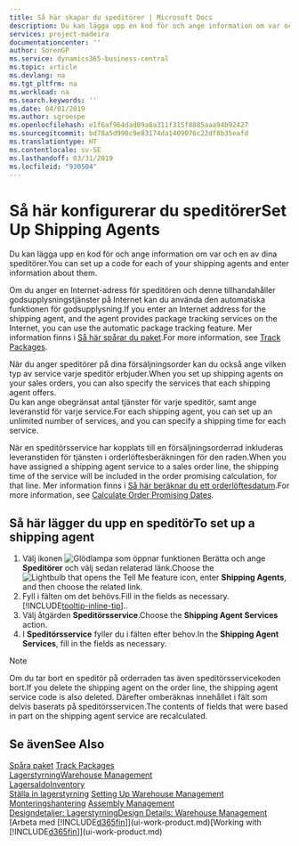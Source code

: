 ```yaml
---
title: Så här skapar du speditörer | Microsoft Docs
description: Du kan lägga upp en kod för och ange information om var och en av dina speditörer.
services: project-madeira
documentationcenter: ''
author: SorenGP
ms.service: dynamics365-business-central
ms.topic: article
ms.devlang: na
ms.tgt_pltfrm: na
ms.workload: na
ms.search.keywords: ''
ms.date: 04/01/2019
ms.author: sgroespe
ms.openlocfilehash: e1f6af964dad89a8a311f315f8885aaa94b92427
ms.sourcegitcommit: bd78a5d990c9e83174da1409076c22df8b35eafd
ms.translationtype: HT
ms.contentlocale: sv-SE
ms.lasthandoff: 03/31/2019
ms.locfileid: "930504"
---
```

# <a name="set-up-shipping-agents"></a><span data-ttu-id="f4334-103">Så här konfigurerar du speditörer</span><span class="sxs-lookup"><span data-stu-id="f4334-103">Set Up Shipping Agents</span></span>
<span data-ttu-id="f4334-104">Du kan lägga upp en kod för och ange information om var och en av dina speditörer.</span><span class="sxs-lookup"><span data-stu-id="f4334-104">You can set up a code for each of your shipping agents and enter information about them.</span></span>  

<span data-ttu-id="f4334-105">Om du anger en Internet-adress för speditören och denne tillhandahåller godsupplysningstjänster på Internet kan du använda den automatiska funktionen för godsupplysning.</span><span class="sxs-lookup"><span data-stu-id="f4334-105">If you enter an Internet address for the shipping agent, and the agent provides package tracking services on the Internet, you can use the automatic package tracking feature.</span></span> <span data-ttu-id="f4334-106">Mer information finns i [Så här spårar du paket](sales-how-track-packages.md).</span><span class="sxs-lookup"><span data-stu-id="f4334-106">For more information, see [Track Packages](sales-how-track-packages.md).</span></span>

<span data-ttu-id="f4334-107">När du anger speditörer på dina försäljningsorder kan du också ange vilken typ av service varje speditör erbjuder.</span><span class="sxs-lookup"><span data-stu-id="f4334-107">When you set up shipping agents on your sales orders, you can also specify the services that each shipping agent offers.</span></span>  
<span data-ttu-id="f4334-108">Du kan ange obegränsat antal tjänster för varje speditör, samt ange leveranstid för varje service.</span><span class="sxs-lookup"><span data-stu-id="f4334-108">For each shipping agent, you can set up an unlimited number of services, and you can specify a shipping time for each service.</span></span>  

<span data-ttu-id="f4334-109">När en speditörsservice har kopplats till en försäljningsorderrad inkluderas leveranstiden för tjänsten i orderlöftesberäkningen för den raden.</span><span class="sxs-lookup"><span data-stu-id="f4334-109">When you have assigned a shipping agent service to a sales order line, the shipping time of the service will be included in the order promising calculation, for that line.</span></span> <span data-ttu-id="f4334-110">Mer information finns i [Så här beräknar du ett orderlöftesdatum](sales-how-to-calculate-order-promising-dates.md).</span><span class="sxs-lookup"><span data-stu-id="f4334-110">For more information, see [Calculate Order Promising Dates](sales-how-to-calculate-order-promising-dates.md).</span></span>

## <a name="to-set-up-a-shipping-agent"></a><span data-ttu-id="f4334-111">Så här lägger du upp en speditör</span><span class="sxs-lookup"><span data-stu-id="f4334-111">To set up a shipping agent</span></span>  
1.  <span data-ttu-id="f4334-112">Välj ikonen ![Glödlampa som öppnar funktionen Berätta](media/ui-search/search_small.png "Berätta vad du vill göra") och ange **Speditörer** och välj sedan relaterad länk.</span><span class="sxs-lookup"><span data-stu-id="f4334-112">Choose the ![Lightbulb that opens the Tell Me feature](media/ui-search/search_small.png "Tell me what you want to do") icon, enter **Shipping Agents**, and then choose the related link.</span></span>  
2.  <span data-ttu-id="f4334-113">Fyll i fälten om det behövs.</span><span class="sxs-lookup"><span data-stu-id="f4334-113">Fill in the fields as necessary.</span></span> [!INCLUDE[tooltip-inline-tip](includes/tooltip-inline-tip_md.md)]<span data-ttu-id="f4334-114">.</span><span class="sxs-lookup"><span data-stu-id="f4334-114">.</span></span>  
3.  <span data-ttu-id="f4334-115">Välj åtgärden **Speditörsservice**.</span><span class="sxs-lookup"><span data-stu-id="f4334-115">Choose the **Shipping Agent Services** action.</span></span>
4. <span data-ttu-id="f4334-116">I **Speditörsservice** fyller du i fälten efter behov.</span><span class="sxs-lookup"><span data-stu-id="f4334-116">In the **Shipping Agent Services**, fill in the fields as necessary.</span></span>

> [!NOTE]  
>  <span data-ttu-id="f4334-117">Om du tar bort en speditör på orderraden tas även speditörsservicekoden bort.</span><span class="sxs-lookup"><span data-stu-id="f4334-117">If you delete the shipping agent on the order line, the shipping agent service code is also deleted.</span></span> <span data-ttu-id="f4334-118">Därefter omberäknas innehållet i fält som delvis baserats på speditörsservicen.</span><span class="sxs-lookup"><span data-stu-id="f4334-118">The contents of fields that were based in part on the shipping agent service are recalculated.</span></span>  

## <a name="see-also"></a><span data-ttu-id="f4334-119">Se även</span><span class="sxs-lookup"><span data-stu-id="f4334-119">See Also</span></span>
<span data-ttu-id="f4334-120">[Spåra paket](sales-how-track-packages.md)  </span><span class="sxs-lookup"><span data-stu-id="f4334-120">[Track Packages](sales-how-track-packages.md)  </span></span>  
[<span data-ttu-id="f4334-121">Lagerstyrning</span><span class="sxs-lookup"><span data-stu-id="f4334-121">Warehouse Management</span></span>](warehouse-manage-warehouse.md)  
[<span data-ttu-id="f4334-122">Lagersaldo</span><span class="sxs-lookup"><span data-stu-id="f4334-122">Inventory</span></span>](inventory-manage-inventory.md)  
<span data-ttu-id="f4334-123">[Ställa in lagerstyrning](warehouse-setup-warehouse.md)   </span><span class="sxs-lookup"><span data-stu-id="f4334-123">[Setting Up Warehouse Management](warehouse-setup-warehouse.md)   </span></span>  
<span data-ttu-id="f4334-124">[Monteringshantering](assembly-assemble-items.md)  </span><span class="sxs-lookup"><span data-stu-id="f4334-124">[Assembly Management](assembly-assemble-items.md)  </span></span>  
[<span data-ttu-id="f4334-125">Designdetaljer: Lagerstyrning</span><span class="sxs-lookup"><span data-stu-id="f4334-125">Design Details: Warehouse Management</span></span>](design-details-warehouse-management.md)  
<span data-ttu-id="f4334-126">[Arbeta med [!INCLUDE[d365fin](includes/d365fin_md.md)]](ui-work-product.md)</span><span class="sxs-lookup"><span data-stu-id="f4334-126">[Working with [!INCLUDE[d365fin](includes/d365fin_md.md)]](ui-work-product.md)</span></span>  
